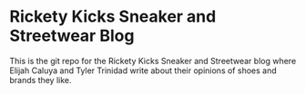 # Rickety Kicks Sneaker and Streetwear Blog

This is the git repo for the Rickety Kicks Sneaker and Streetwear blog where Elijah Caluya and Tyler Trinidad write about their opinions of shoes and brands they like.